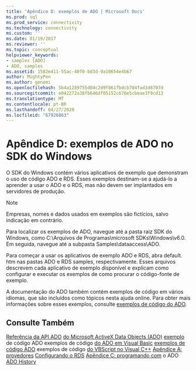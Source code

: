 ```yaml
---
title: 'Apêndice D: exemplos de ADO | Microsoft Docs'
ms.prod: sql
ms.prod_service: connectivity
ms.technology: connectivity
ms.custom: ''
ms.date: 01/19/2017
ms.reviewer: ''
ms.topic: conceptual
helpviewer_keywords:
- samples [ADO]
- ADO, samples
ms.assetid: 1582e411-55ac-40f0-bd3d-9a10654e4b67
author: MightyPen
ms.author: genemi
ms.openlocfilehash: 5b4a1289755d04c2d9f861fbdcb704fad3d8707d
ms.sourcegitcommit: e042272a38fb646df05152c676e5cbeae3f9cd13
ms.translationtype: MT
ms.contentlocale: pt-BR
ms.lasthandoff: 04/27/2020
ms.locfileid: "67926863"
---
```

# <a name="appendix-d-ado-samples-in-the-windows-sdk"></a>Apêndice D: exemplos de ADO no SDK do Windows
O SDK do Windows contém vários aplicativos de exemplo que demonstram o uso de código ADO e RDS. Esses exemplos destinam-se a ajudá-lo a aprender a usar o ADO e o RDS, mas não devem ser implantados em servidores de produção.

> [!NOTE]
>  Empresas, nomes e dados usados em exemplos são fictícios, salvo indicação em contrário.

 Para localizar os exemplos de ADO, navegue até a pasta raiz SDK do Windows, como C:\Arquivos de Programas\microsoft SDKs\Windows\v6.0. Em seguida, navegue até a subpasta Samples\dataaccess\ADO.

 Para começar a usar os aplicativos de exemplo ADO e RDS, abra default. htm nas pastas ADO e RDS samples, respectivamente. Esses arquivos descrevem cada aplicativo de exemplo disponível e explicam como configurar e executar os exemplos de como procurar o código-fonte de exemplo.

 A documentação do ADO também contém exemplos de código em vários idiomas, que são incluídos como tópicos nesta ajuda online. Para obter mais informações sobre esses exemplos, consulte [exemplos de código do ADO](../../../ado/reference/ado-api/ado-code-examples.md).

## <a name="see-also"></a>Consulte Também
 [Referência da API ADO](../../../ado/reference/ado-api/ado-api-reference.md) [do Microsoft ActiveX Data Objects (ADO)](../../../ado/microsoft-activex-data-objects-ado.md) [exemplo](../../../ado/reference/ado-api/ado-code-examples.md) de código ADO exemplos de código [do ADO em Visual Basic](../../../ado/reference/ado-api/ado-code-examples-in-visual-basic.md) [exemplos de código ADO](../../../ado/reference/ado-api/ado-code-examples-vbscript.md) exemplos de código [do VBScript no Visual C++](../../../ado/reference/ado-api/ado-code-examples-in-visual-c.md) [Apêndice A: provedores](../../../ado/guide/appendixes/appendix-a-providers.md) [Configurando o RDS](../../../ado/guide/remote-data-service/configuring-rds.md) [Apêndice C: programando com](../../../ado/guide/appendixes/appendix-c-programming-with-ado.md) o ADO [ADO History](../../../ado/guide/ado-history.md)
